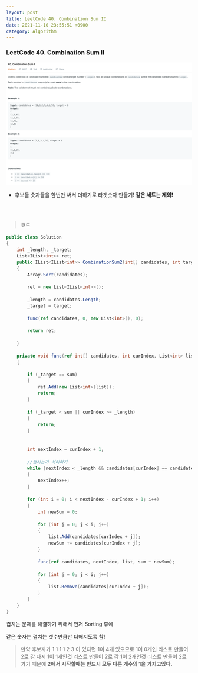 ```yaml
---
layout: post
title: LeetCode 40. Combination Sum II
date: 2021-11-10 23:55:51 +0900
category: Algorithm
---
```

### LeetCode 40. Combination Sum II

![](/assets/img/leetcode/40.png)

- 후보들 숫자들을 한번만 써서 더하기로 타겟숫자 만들기! **같은 세트는 제외!**

<br><br>

>코드

```c#
public class Solution
{
    int _length, _target;
    List<IList<int>> ret;
    public IList<IList<int>> CombinationSum2(int[] candidates, int target)
    {
        Array.Sort(candidates);

        ret = new List<IList<int>>();

        _length = candidates.Length;
        _target = target;

        func(ref candidates, 0, new List<int>(), 0);

        return ret;

    }

    private void func(ref int[] candidates, int curIndex, List<int> list, int sum)
    {

        if (_target == sum)
        {
            ret.Add(new List<int>(list));
            return;
        }

        if (_target < sum || curIndex >= _length)
        {
            return;
        }


        int nextIndex = curIndex + 1;

        //겹치는거 처리하기
        while (nextIndex < _length && candidates[curIndex] == candidates[nextIndex])
        {
            nextIndex++;
        }

        for (int i = 0; i < nextIndex - curIndex + 1; i++)
        {
            int newSum = 0;

            for (int j = 0; j < i; j++)
            {
                list.Add(candidates[curIndex + j]);
                newSum += candidates[curIndex + j];
            }

            func(ref candidates, nextIndex, list, sum + newSum);

            for (int j = 0; j < i; j++)
            {
                list.Remove(candidates[curIndex + j]);
            }
        }
    }
}
```

겹치는 문제를 해결하기 위해서 먼저 Sorting 후에

같은 숫자는 겹치는 갯수만큼만 더해지도록 함!

> 만약 후보자가 1 1 1 1 2 3  이 있다면
1이 4개 있으므로 1이 0개인 리스트 만들어 2로 감
다시 1이 1개인것 리스트 만들어 2로 감
1이 2개인것 리스트 만들어 2로 가기 때문에 
**2에서 시작할때는 반드시 모두 다른 개수의 1을 가지고있다.**